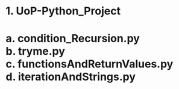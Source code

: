 <h1>1. UoP-Python_Project <h1>
a. condition_Recursion.py <br>
b. tryme.py<br>
c. functionsAndReturnValues.py <br>
d. iterationAndStrings.py
